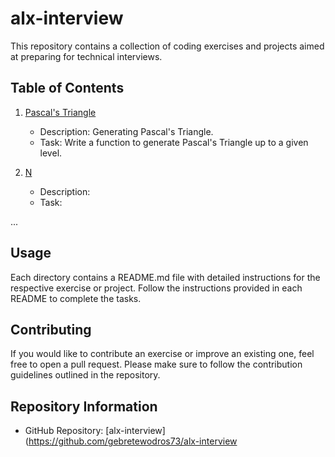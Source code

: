 # alx-interview

This repository contains a collection of coding exercises and projects aimed at preparing for technical interviews.

## Table of Contents

1. [Pascal's Triangle](./0x00-pascal_triangle/README.md)
   - Description: Generating Pascal's Triangle.
   - Task: Write a function to generate Pascal's Triangle up to a given level.

2. [N](./0x01-next_exercise/README.md)
   - Description: 
   - Task: 

...

## Usage

Each directory contains a README.md file with detailed instructions for the respective exercise or project. Follow the instructions provided in each README to complete the tasks.

## Contributing

If you would like to contribute an exercise or improve an existing one, feel free to open a pull request. Please make sure to follow the contribution guidelines outlined in the repository.

## Repository Information

- GitHub Repository: [alx-interview](https://github.com/gebretewodros73/alx-interview

